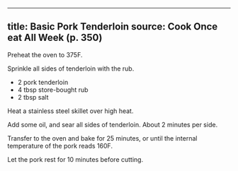 
---
title: Basic Pork Tenderloin
source: Cook Once eat All Week (p. 350)
---

Preheat the oven to 375F.

Sprinkle all sides of tenderloin with the rub.

* 2 pork tenderloin
* 4 tbsp store-bought rub
* 2 tbsp salt

Heat a stainless steel skillet over high heat.

Add some oil, and sear all sides of tenderloin. About 2 minutes per side.

Transfer to the oven and bake for 25 minutes, or until the internal temperature of the pork reads 160F.

Let the pork rest for 10 minutes before cutting.
